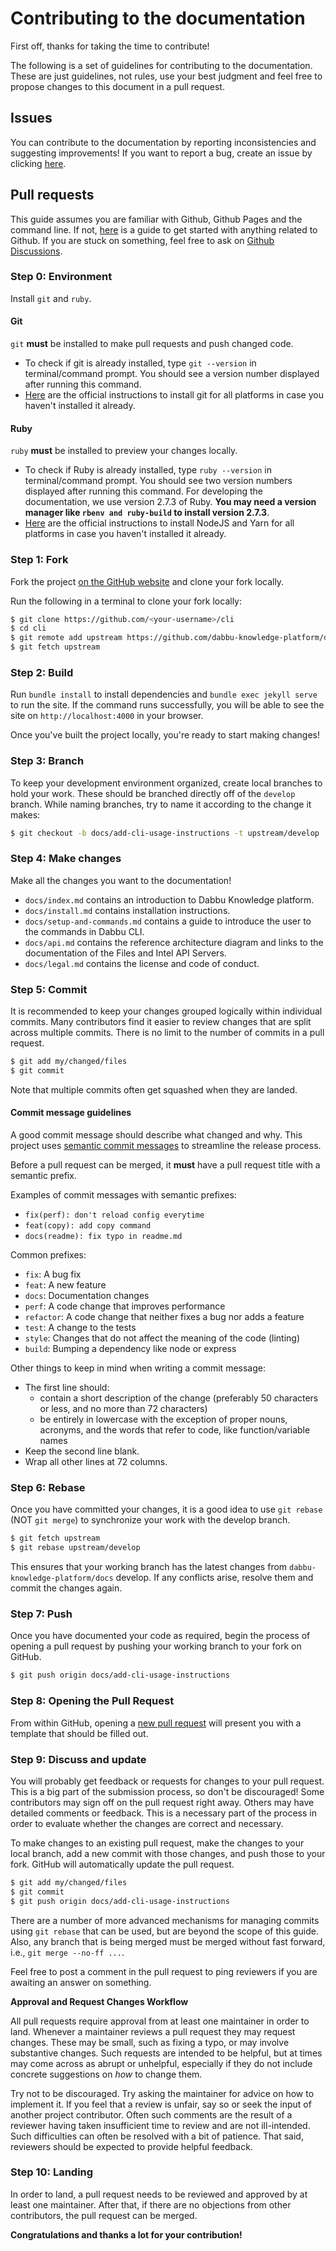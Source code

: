 # Contributing to the documentation

First off, thanks for taking the time to contribute!

The following is a set of guidelines for contributing to the documentation. These are just guidelines, not rules, use your best judgment and feel free to propose changes to this document in a pull request.

## Issues

You can contribute to the documentation by reporting inconsistencies and suggesting improvements! If you want to report a bug, create an issue by clicking [here](https://github.com/dabbu-knowledge-platform/documentation/issues/new/choose).

## Pull requests

This guide assumes you are familiar with Github, Github Pages and the command line. If not, [here](https://guides.github.com) is a guide to get started with anything related to Github. If you are stuck on something, feel free to ask on [Github Discussions](https://github.com/dabbu-knowledge-platform/docs/discussions/categories/want-to-contribute).

### Step 0: Environment

Install `git` and `ruby`.

#### Git

`git` **must** be installed to make pull requests and push changed code.

- To check if git is already installed, type `git --version` in terminal/command prompt. You should see a version number displayed after running this command.
- [Here](https://github.com/git-guides/install-git) are the official instructions to install git for all platforms in case you haven't installed it already.

#### Ruby

`ruby` **must** be installed to preview your changes locally.

- To check if Ruby is already installed, type `ruby --version` in terminal/command prompt. You should see two version numbers displayed after running this command. For developing the documentation, we use version 2.7.3 of Ruby. **You may need a version manager like `rbenv and ruby-build` to install version 2.7.3**.
- [Here](https://www.ruby-lang.org/en/documentation/installation/#package-management-systems) are the official instructions to install NodeJS and Yarn for all platforms in case you haven't installed it already.

### Step 1: Fork

Fork the project [on the GitHub website](https://github.com/dabbu-knowledge-platform/docs) and clone your fork locally.

Run the following in a terminal to clone your fork locally:

```sh
$ git clone https://github.com/<your-username>/cli
$ cd cli
$ git remote add upstream https://github.com/dabbu-knowledge-platform/docs.git
$ git fetch upstream
```

### Step 2: Build

Run `bundle install` to install dependencies and `bundle exec jekyll serve` to run the site. If the command runs successfully, you will be able to see the site on `http://localhost:4000` in your browser.

Once you've built the project locally, you're ready to start making changes!

### Step 3: Branch

To keep your development environment organized, create local branches to hold your work. These should be branched directly off of the `develop` branch. While naming branches, try to name it according to the change it makes:

```sh
$ git checkout -b docs/add-cli-usage-instructions -t upstream/develop
```

### Step 4: Make changes

Make all the changes you want to the documentation!

- `docs/index.md` contains an introduction to Dabbu Knowledge platform.
- `docs/install.md` contains installation instructions.
- `docs/setup-and-commands.md` contains a guide to introduce the user to the commands in Dabbu CLI.
- `docs/api.md` contains the reference architecture diagram and links to the documentation of the Files and Intel API Servers.
- `docs/legal.md` contains the license and code of conduct.

### Step 5: Commit

It is recommended to keep your changes grouped logically within individual commits. Many contributors find it easier to review changes that are split across multiple commits. There is no limit to the number of commits in a pull request.

```sh
$ git add my/changed/files
$ git commit
```

Note that multiple commits often get squashed when they are landed.

#### Commit message guidelines

A good commit message should describe what changed and why. This project uses [semantic commit messages](https://conventionalcommits.org/) to streamline
the release process.

Before a pull request can be merged, it **must** have a pull request title with a semantic prefix.

Examples of commit messages with semantic prefixes:

- `fix(perf): don't reload config everytime`
- `feat(copy): add copy command`
- `docs(readme): fix typo in readme.md`

Common prefixes:

- `fix`: A bug fix
- `feat`: A new feature
- `docs`: Documentation changes
- `perf`: A code change that improves performance
- `refactor`: A code change that neither fixes a bug nor adds a feature
- `test`: A change to the tests
- `style`: Changes that do not affect the meaning of the code (linting)
- `build`: Bumping a dependency like node or express

Other things to keep in mind when writing a commit message:

- The first line should:
  - contain a short description of the change (preferably 50 characters or less, and no more than 72 characters)
  - be entirely in lowercase with the exception of proper nouns, acronyms, and the words that refer to code, like function/variable names
- Keep the second line blank.
- Wrap all other lines at 72 columns.

### Step 6: Rebase

Once you have committed your changes, it is a good idea to use `git rebase` (NOT `git merge`) to synchronize your work with the develop branch.

```sh
$ git fetch upstream
$ git rebase upstream/develop
```

This ensures that your working branch has the latest changes from `dabbu-knowledge-platform/docs` develop. If any conflicts arise, resolve them and commit the changes again.

### Step 7: Push

Once you have documented your code as required, begin the process of opening a pull request by pushing your working branch to your fork on GitHub.

```sh
$ git push origin docs/add-cli-usage-instructions
```

### Step 8: Opening the Pull Request

From within GitHub, opening a [new pull request](https://github.com/dabbu-knowledge-platform/docs/compare) will present you with a template that should be filled out.

### Step 9: Discuss and update

You will probably get feedback or requests for changes to your pull request. This is a big part of the submission process, so don't be discouraged! Some contributors may sign off on the pull request right away. Others may have detailed comments or feedback. This is a necessary part of the process in order to evaluate whether the changes are correct and necessary.

To make changes to an existing pull request, make the changes to your local branch, add a new commit with those changes, and push those to your fork. GitHub will automatically update the pull request.

```sh
$ git add my/changed/files
$ git commit
$ git push origin docs/add-cli-usage-instructions
```

There are a number of more advanced mechanisms for managing commits using `git rebase` that can be used, but are beyond the scope of this guide. Also, any branch that is being merged must be merged without fast forward, i.e., `git merge --no-ff ...`.

Feel free to post a comment in the pull request to ping reviewers if you are awaiting an answer on something.

**Approval and Request Changes Workflow**

All pull requests require approval from at least one maintainer in order to land. Whenever a maintainer reviews a pull request they may request changes. These may be small, such as fixing a typo, or may involve substantive changes. Such requests are intended to be helpful, but at times may come across as abrupt or unhelpful, especially if they do not include concrete suggestions on _how_ to change them.

Try not to be discouraged. Try asking the maintainer for advice on how to implement it. If you feel that a review is unfair, say so or seek the input of another project contributor. Often such comments are the result of a reviewer having taken insufficient time to review and are not ill-intended. Such difficulties can often be resolved with a bit of patience. That said, reviewers should be expected to provide helpful feedback.

### Step 10: Landing

In order to land, a pull request needs to be reviewed and approved by at least one maintainer. After that, if there are no objections from other contributors, the pull request can be merged.

**Congratulations and thanks a lot for your contribution!**
